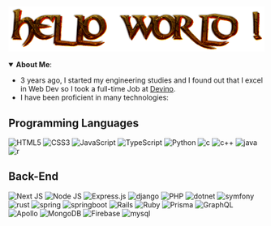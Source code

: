 ![Greetings](./greetings.png)

<details open>         
  <summary> <b>About Me</b>: </summary>

- 3 years ago, I started my engineering studies and I found out that I excel in Web Dev so I took a full-time Job at [Devino](https://www.linkedin.com/company/devinosolutions/).
- I have been proficient in many technologies:

## Programming Languages

![HTML5](https://img.shields.io/badge/html5-%23E34F26.svg?style=for-the-badge&logo=html5&logoColor=white)
![CSS3](https://img.shields.io/badge/css3-%231572B6.svg?style=for-the-badge&logo=css3&logoColor=white)
![JavaScript](https://img.shields.io/badge/javascript-%23323330.svg?style=for-the-badge&logo=javascript&logoColor=%23F7DF1E)
![TypeScript](https://img.shields.io/badge/typescript-%23007ACC.svg?style=for-the-badge&logo=typescript&logoColor=white)
![Python](https://img.shields.io/badge/python-3670A0?style=for-the-badge&logo=python&logoColor=ffdd54)
![c](https://img.shields.io/badge/c-A8B9CC?style=for-the-badge&logo=c&logoColor=black)
![c++](https://img.shields.io/badge/c++-00599C?style=for-the-badge&logo=cplusplus&logoColor=white)
![java](https://img.shields.io/badge/java-f89820?style=for-the-badge&logo=java&logoColor=white)
![r](https://img.shields.io/badge/r-276DC3?style=for-the-badge&logo=r&logoColor=white)

## Back-End

![Next JS](https://img.shields.io/badge/Next_js-black?style=for-the-badge&logo=next.js&logoColor=white)
![Node JS](https://img.shields.io/badge/Node_js-339933.svg?style=for-the-badge&logo=nodedotjs&logoColor=white)
![Express.js](https://img.shields.io/badge/express.js-%23404d59.svg?style=for-the-badge&logo=express&logoColor=%2361DAFB)
![django](https://img.shields.io/badge/django-092E20.svg?style=for-the-badge&logo=django&logoColor=white)
![PHP](https://img.shields.io/badge/PHP-777BB4.svg?style=for-the-badge&logo=php&logoColor=white)
![dotnet](https://img.shields.io/badge/.net-512BD4.svg?style=for-the-badge&logo=dotnet&logoColor=white)
![symfony](https://img.shields.io/badge/symfony-black.svg?style=for-the-badge&logo=symfony&logoColor=white)
![rust](https://img.shields.io/badge/rust-b7410e.svg?style=for-the-badge&logo=rust&logoColor=white)
![spring](https://img.shields.io/badge/spring-6DB33F.svg?style=for-the-badge&logo=spring&logoColor=white)
![springboot](https://img.shields.io/badge/springboot-6DB33F.svg?style=for-the-badge&logo=springboot&logoColor=white)
![Rails](https://img.shields.io/badge/rails-%23CC0000.svg?style=for-the-badge&logo=ruby-on-rails&logoColor=white)
![Ruby](https://img.shields.io/badge/ruby-%23CC342D.svg?style=for-the-badge&logo=ruby&logoColor=white)
![Prisma](https://img.shields.io/badge/Prisma-2D3748.svg?style=for-the-badge&logo=Prisma&logoColor=white)
![GraphQL](https://img.shields.io/badge/-GraphQL-E10098?style=for-the-badge&logo=graphql&logoColor=white)
![Apollo](https://img.shields.io/badge/-Apollo-311C87?style=for-the-badge&logo=apollographql&logoColor=white)
![MongoDB](https://img.shields.io/badge/MongoDB-%234ea94b.svg?style=for-the-badge&logo=mongodb&logoColor=white)
![Firebase](https://img.shields.io/badge/firebase-%23039BE5.svg?style=for-the-badge&logo=firebase)
![mysql](https://img.shields.io/badge/mysql-4479A1.svg?style=for-the-badge&logo=mysql)
